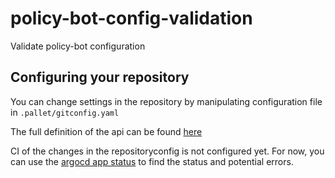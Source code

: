 # policy-bot-config-validation

Validate policy-bot configuration


## Configuring your repository

You can change settings in the repository by manipulating configuration file in
`.pallet/gitconfig.yaml`

The full definition of the api can be found [here][gitconfig-api-ref]

CI of the changes in the repositoryconfig is not configured yet. For now, you
can use the [argocd app status][argocd-app-ref] to find the status and
potential errors.


[gitconfig-api-ref]: https://github.com/coopnorge/cloud-platform-apis/blob/main/cloud-platform-apis/templates/repositoryconfig.github.coop.no/definition.yaml
[argocd-app-ref]:  https://argocd.internal.coop/applications?search=pallet-github-workflow-policy-bot-config-validation&showFavorites=false&proj=&sync=&autoSync=&health=&namespace=&cluster=&labels=

